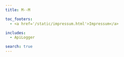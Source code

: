 ```yaml
---
title: M--M

toc_footers:
  - <a href='/static/impressum.html'>Impressum</a>

includes:
  - ApiLogger

search: true
---
```


